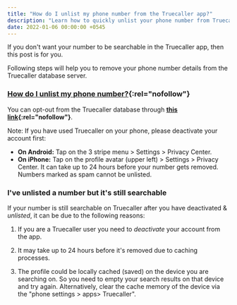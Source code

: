 ```yaml
---
title: "How do I unlist my phone number from the Truecaller app?"
description: "Learn how to quickly unlist your phone number from Truecaller database server."
date: 2022-01-06 00:00:00 +0545
---
```


If you don't want your number to be searchable in the Truecaller app, then this post is for you.

Following steps will help you to remove your phone number details from the Truecaller database server.

### [How do I unlist my phone number?](https://support.truecaller.com/support/solutions/articles/81000392599-how-do-i-unlist-my-phone-number){:rel="nofollow"}

You can opt-out from the Truecaller database through **[this link](https://www.truecaller.com/unlisting){:rel="nofollow"}**.

Note: If you have used Truecaller on your phone, please deactivate your account first:

- **On Android:** Tap on the 3 stripe menu > Settings > Privacy Center.
- **On iPhone:** Tap on the profile avatar (upper left) > Settings > Privacy Center.
  It can take up to 24 hours before your number gets removed. Numbers marked as spam cannot be unlisted.

### I've unlisted a number but it's still searchable

If your number is still searchable on Truecaller after you have deactivated & _unlisted_, it can be due to the following reasons:

1. If you are a Truecaller user you need to _deactivate_ your account from the app.

2. It may take up to 24 hours before it's removed due to caching processes.

3. The profile could be locally cached (saved) on the device you are searching on. So you need to empty your search results on that device and try again. Alternatively, clear the cache memory of the device via the "phone settings > apps> Truecaller".
